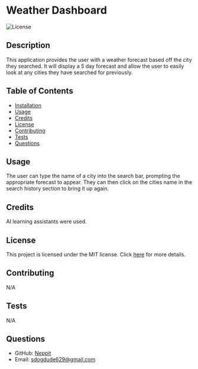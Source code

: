 
 
# Weather Dashboard

![License](https://img.shields.io/badge/License-MIT-brightgreen)

## Description
This application provides the user with a weather forecast based off the city they searched. It will display a 5 day forecast and allow the user to easily look at any cities they have searched for previously.

## Table of Contents
- [Installation](#installation)
- [Usage](#usage)
- [Credits](#credits)
- [License](#license)
- [Contributing](#contributing)
- [Tests](#tests)
- [Questions](#questions)

## Usage
The user can type the name of a city into the search bar, prompting the appropriate forecast to appear. They can then click on the cities name in the search history section to bring it up again.

## Credits
AI learning assistants were used.

## License

This project is licensed under the MIT license. Click [here]([License](https://opensource.org/licenses/MIT)) for more details.

## Contributing
N/A

## Tests
N/A

## Questions
- GitHub: [Neppit](https://github.com/Neppit)
- Email: sdogdude629@gmail.com


